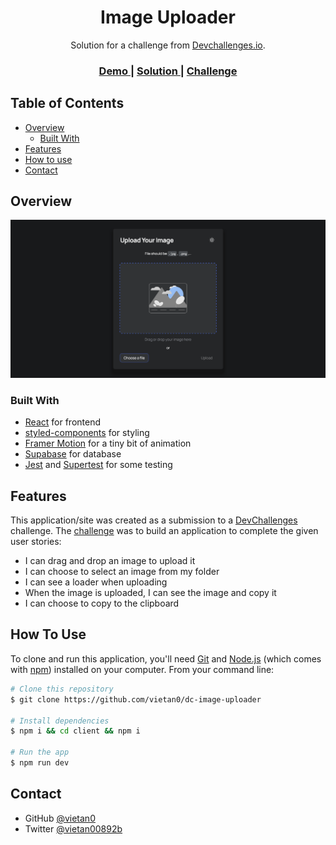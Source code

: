 <!-- Please update value in the {}  -->

<h1 align="center">Image Uploader</h1>

<div align="center">
   Solution for a challenge from  <a href="http://devchallenges.io" target="_blank">Devchallenges.io</a>.
</div>

<div align="center">
  <h3>
    <a href="https://dc-image-uploader-two.vercel.app/">
      Demo
    </a>
    <span> | </span>
    <a href="https://devchallenges.io/solutions/3D0CAMynaFJw0bxcN70g">
      Solution
    </a>
    <span> | </span>
    <a href="https://devchallenges.io/challenges/O2iGT9yBd6xZBrOcVirx">
      Challenge
    </a>
  </h3>
</div>

<!-- TABLE OF CONTENTS -->

## Table of Contents

- [Overview](#overview)
  - [Built With](#built-with)
- [Features](#features)
- [How to use](#how-to-use)
- [Contact](#contact)

<!-- OVERVIEW -->

## Overview

![](screenshot.jpg)

### Built With

- [React](https://reactjs.org/) for frontend
- [styled-components](https://styled-components.com/) for styling
- [Framer Motion](https://www.framer.com/motion/) for a tiny bit of animation
- [Supabase](https://supabase.com/) for database
- [Jest](https://jestjs.io/) and [Supertest](https://github.com/ladjs/supertest) for some testing

## Features

This application/site was created as a submission to a [DevChallenges](https://devchallenges.io/challenges) challenge. The [challenge](https://devchallenges.io/challenges/O2iGT9yBd6xZBrOcVirx) was to build an application to complete the given user stories:

 - I can drag and drop an image to upload it
 - I can choose to select an image from my folder
 - I can see a loader when uploading
 - When the image is uploaded, I can see the image and copy it
 - I can choose to copy to the clipboard

## How To Use

To clone and run this application, you'll need [Git](https://git-scm.com) and [Node.js](https://nodejs.org/en/download/) (which comes with [npm](http://npmjs.com)) installed on your computer. From your command line:

```bash
# Clone this repository
$ git clone https://github.com/vietan0/dc-image-uploader

# Install dependencies
$ npm i && cd client && npm i

# Run the app
$ npm run dev
```

## Contact

- GitHub [@vietan0](https://github.com/vietan0/)
- Twitter [@vietan00892b](https://twitter.com/vietan00892b)
